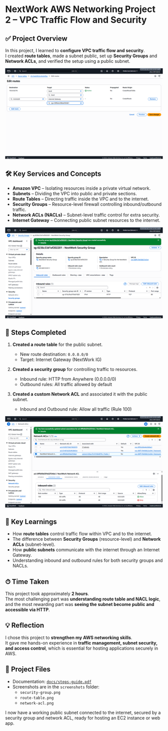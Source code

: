 # NextWork AWS Networking Project 2 – VPC Traffic Flow and Security

## ✅ Project Overview
In this project, I learned to **configure VPC traffic flow and security**.  
I created **route tables**, made a subnet public, set up **Security Groups** and **Network ACLs**, and verified the setup using a public subnet.

![Step 1: Route Table Settings](screenshots/route-table.png)

## 🛠 Key Services and Concepts
- **Amazon VPC** – Isolating resources inside a private virtual network.  
- **Subnets** – Dividing the VPC into public and private sections.  
- **Route Tables** – Directing traffic inside the VPC and to the internet.  
- **Security Groups** – Resource-level firewall controlling inbound/outbound traffic.  
- **Network ACLs (NACLs)** – Subnet-level traffic control for extra security.  
- **Internet Gateway** – Connecting public subnet resources to the internet.  

![Step 2: Security Group Settings](screenshots/security-group.png)

## 🔧 Steps Completed
1. **Created a route table** for the public subnet.  
   - New route destination: `0.0.0.0/0`  
   - Target: Internet Gateway (NextWork IG)  

2. **Created a security group** for controlling traffic to resources.  
   - Inbound rule: HTTP from Anywhere (0.0.0.0/0)  
   - Outbound rules: All traffic allowed by default  

3. **Created a custom Network ACL** and associated it with the public subnet.  
   - Inbound and Outbound rule: Allow all traffic (Rule 100)  

![Step 3: Network ACL Settings](screenshots/network-acl.png)

## 📌 Key Learnings
- How **route tables** control traffic flow within VPC and to the internet.  
- The difference between **Security Groups** (resource-level) and **Network ACLs** (subnet-level).  
- How **public subnets** communicate with the internet through an Internet Gateway.  
- Understanding inbound and outbound rules for both security groups and NACLs.  

## ⏱ Time Taken
This project took approximately **2 hours**.  
The most challenging part was **understanding route table and NACL logic**, and the most rewarding part was **seeing the subnet become public and accessible via HTTP**.

## 💡 Reflection
I chose this project to **strengthen my AWS networking skills**.  
It gave me hands-on experience in **traffic management, subnet security, and access control**, which is essential for hosting applications securely in AWS.

## 📂 Project Files
- Documentation: [`docs/steps-guide.pdf`](docs/steps-guide.pdf)  
- Screenshots are in the `screenshots` folder:
  - `security-group.png`  
  - `route-table.png`  
  - `network-acl.png`

I now have a working public subnet connected to the internet, secured by a security group and network ACL, ready for hosting an EC2 instance or web app.




